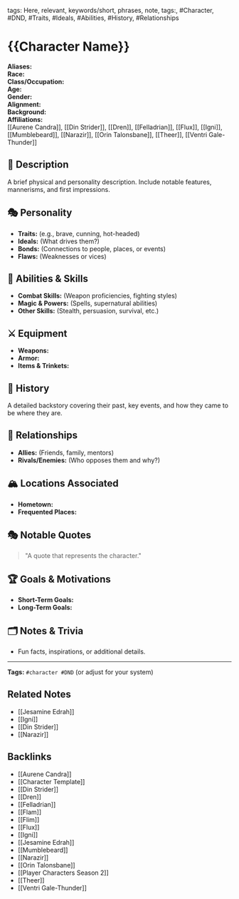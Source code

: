 tags: Here, relevant, keywords/short, phrases, note, tags:, #Character, #DND, #Traits, #Ideals, #Abilities, #History, #Relationships

# {{Character Name}}

**Aliases:**  
**Race:**  
**Class/Occupation:**  
**Age:**  
**Gender:**  
**Alignment:**  
**Background:**  
**Affiliations:**  
[[Aurene Candra]], [[Din Strider]], [[Dren]], [[Felladrian]], [[Flux]], [[Igni]], [[Mumblebeard]], [[Narazir]], [[Orin Talonsbane]], [[Theer]], [[Ventri Gale-Thunder]] 
## 📝 Description  
A brief physical and personality description. Include notable features, mannerisms, and first impressions.

## 🎭 Personality  
- **Traits:** (e.g., brave, cunning, hot-headed)  
- **Ideals:** (What drives them?)  
- **Bonds:** (Connections to people, places, or events)  
- **Flaws:** (Weaknesses or vices)  

## 🏹 Abilities & Skills  
- **Combat Skills:** (Weapon proficiencies, fighting styles)  
- **Magic & Powers:** (Spells, supernatural abilities)  
- **Other Skills:** (Stealth, persuasion, survival, etc.)  

## ⚔️ Equipment  
- **Weapons:**  
- **Armor:**  
- **Items & Trinkets:**  

## 📖 History  
A detailed backstory covering their past, key events, and how they came to be where they are.  

## 🧩 Relationships  
- **Allies:** (Friends, family, mentors)  
- **Rivals/Enemies:** (Who opposes them and why?)  

## 🏔️ Locations Associated  
- **Hometown:**  
- **Frequented Places:**  

## 🎭 Notable Quotes  
> "A quote that represents the character."

## 🏆 Goals & Motivations  
- **Short-Term Goals:**  
- **Long-Term Goals:**  

## 🗂️ Notes & Trivia  
- Fun facts, inspirations, or additional details.  

---
**Tags:** `#character #DND` (or adjust for your system)  


## Related Notes
- [[Jesamine Edrah]]
- [[Igni]]
- [[Din Strider]]
- [[Narazir]]

## Backlinks
- [[Aurene Candra]]
- [[Character Template]]
- [[Din Strider]]
- [[Dren]]
- [[Felladrian]]
- [[Flam]]
- [[Flim]]
- [[Flux]]
- [[Igni]]
- [[Jesamine Edrah]]
- [[Mumblebeard]]
- [[Narazir]]
- [[Orin Talonsbane]]
- [[Player Characters Season 2]]
- [[Theer]]
- [[Ventri Gale-Thunder]]